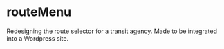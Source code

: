 # routeMenu
Redesigning the route selector for a transit agency. Made to be integrated into a Wordpress site.

